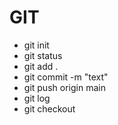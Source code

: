 # GIT
* git init
* git status
* git add .
* git commit -m "text"
* git push origin main
* git log
* git checkout
